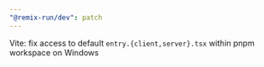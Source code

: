 ```yaml
---
"@remix-run/dev": patch
---
```


Vite: fix access to default `entry.{client,server}.tsx` within pnpm workspace on Windows
